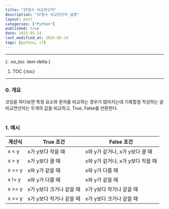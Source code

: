 ```yaml
---
title: "IF함수 비교연산자"
description: "IF함수 비교연산자 설명"
layout: post
categories: ["Python"]
published: true
date: 2025-05-14
last_modified_at: 2025-05-14
tags: [python, if]
---
```

---
{: .no_toc .text-delta }

1. TOC
{:toc}
---

<!-- 글의 제목은 ##
    나머지 큰 제목은 ###
    이후 나머지는 3개이상 -->

### 0. 개요
코딩을 하다보면 특정 요소와 문자를 비교하는 경우가 많아지는데 기록할겸 작성하는 글<br>
비교연산자는 두개의 값을 비교하고, True, False를 반환한다.<br>
<br>

### 1. 예시

| 계산식 | True 조건 | False 조건 |
| --- | -- | -- |
| x < y | x가 y보다 작을 때 | x와 y가 같거나, x가 y보다 클 때 |
| x > y | x가 y보다 클 때 | x와 y가 같거나, x가 y보다 작을 때 |
| x == y | x와 y가 같을 때 | x와 y가 다를 때 |
| x != y | x와 y가 다를 때 | x와 y가 같을 때 |
| x >= y | x가 y보다 크거나 같을 때 | x가 y보다 작거나 같을 때 |
| x <= y | x가 y보다 작거나 같을 때 | x가 y보다 크거나 같을 때 |